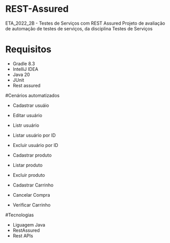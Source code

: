 # REST-Assured
ETA_2022_2B -  Testes de Serviços  com REST Assured
Projeto de avaliação de automação de testes de serviços, da disciplina Testes de Serviços

# Requisitos

- Gradle 8.3
- IntelliJ IDEA
- Java 20
- JUnit
- Rest assured

#Cenários automatizados

- Cadastrar usuáio
- Editar usuário
- Listr usuário
- Listar usuário por ID
- Excluir usuário por ID
  
- Cadastrar produto
- Listar produto
- Excluir produto
  
- Cadastrar Carrinho
- Cancelar Compra
- Verificar Carrinho

#Tecnologias
- Liguagem Java
- RestAssured
- Rest APIs
